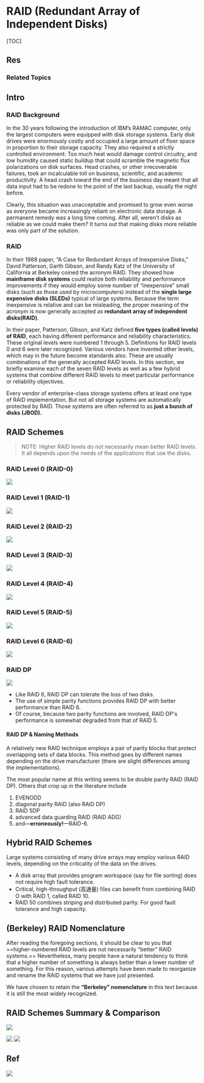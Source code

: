 # RAID (Redundant Array of Independent Disks)

[TOC]



## Res
### Related Topics



## Intro
### RAID Background
In the 30 years following the introduction of IBM’s RAMAC computer, only the largest computers were equipped with disk storage systems. Early disk drives were enormously costly and occupied a large amount of floor space in proportion to their storage capacity. They also required a strictly controlled environment: Too much heat would damage control circuitry, and low humidity caused static buildup that could scramble the magnetic flux polarizations on disk surfaces. Head crashes, or other irrecoverable failures, took an incalculable toll on business, scientific, and academic productivity. A head crash toward the end of the business day meant that all data input had to be redone to the point of the last backup, usually the night before.

Clearly, this situation was unacceptable and promised to grow even worse as everyone became increasingly reliant on electronic data storage. A permanent remedy was a long time coming. After all, weren’t disks as reliable as we could make them? It turns out that making disks more reliable was only part of the solution.


### RAID
In their 1988 paper, “A Case for Redundant Arrays of Inexpensive Disks,” David Patterson, Garth Gibson, and Randy Katz of the University of California at Berkeley coined the acronym RAID. They showed how **mainframe disk systems** could realize both reliability and performance improvements if they would employ some number of “inexpensive” small disks (such as those used by microcomputers) instead of the **single large expensive disks (SLEDs)** typical of large systems. Because the term inexpensive is relative and can be misleading, the proper meaning of the acronym is now generally accepted as **redundant array of independent disks(RAID)**.

In their paper, Patterson, Gibson, and Katz defined **five types (called levels) of RAID**, each having different performance and reliability characteristics. These original levels were numbered 1 through 5. Definitions for RAID levels 0 and 6 were later recognized. Various vendors have invented other levels, which may in the future become standards also. These are usually combinations of the generally accepted RAID levels. In this section, we briefly examine each of the seven RAID levels as well as a few hybrid systems that combine different RAID levels to meet particular performance or reliability objectives.

Every vendor of enterprise-class storage systems offers at least one type of RAID implementation. But not all storage systems are automatically protected by RAID. Those systems are often referred to as **just a bunch of disks (JBOD).**



## RAID Schemes
> NOTE: Higher RAID levels do not necessarily mean better RAID levels. It all depends upon the needs of the applications that use the disks.

### RAID Level 0 (RAID-0)
![](../../../../../../../../../Assets/Pics/Screenshot%202023-06-24%20at%207.31.05%20PM.png)


### RAID Level 1 (RAID-1)
![](../../../../../../../../../Assets/Pics/Screenshot%202023-06-24%20at%207.32.22%20PM.png)


### RAID Level 2 (RAID-2)
![](../../../../../../../../../Assets/Pics/Screenshot%202023-06-24%20at%207.33.07%20PM.png)


### RAID Level 3 (RAID-3)
![](../../../../../../../../../Assets/Pics/Screenshot%202023-06-24%20at%207.34.14%20PM.png)


### RAID Level 4 (RAID-4)
![](../../../../../../../../../Assets/Pics/Screenshot%202023-06-24%20at%207.34.56%20PM.png)


### RAID Level 5 (RAID-5)
![](../../../../../../../../../Assets/Pics/Screenshot%202023-06-24%20at%207.35.07%20PM.png)


### RAID Level 6 (RAID-6)
![](../../../../../../../../../Assets/Pics/Screenshot%202023-06-24%20at%207.35.20%20PM.png)


### RAID DP
![](../../../../../../../../../Assets/Pics/Screenshot%202023-06-24%20at%207.35.30%20PM.png)

- ﻿﻿Like RAID 6, RAID DP can tolerate the loss of two disks.
- ﻿﻿The use of simple parity functions provides RAID DP with better performance than RAID 6.
- Of course, because two parity functions are involved, RAID DP's performance is somewhat degraded from that of RAID 5.


#### RAID DP & Naming Methods
A relatively new RAID technique employs a pair of parity blocks that protect overlapping sets of data blocks. This method goes by different names depending on the drive manufacturer (there are slight differences among the implementations). 

The most popular name at this writing seems to be double parity RAID (RAID DP). Others that crop up in the literature include 
1. EVENODD
2. diagonal parity RAID (also RAID DP)
3. RAID 5DP
4. advanced data guarding RAID (RAID ADG)
5. and—**erroneously!**—RAID-6.



## Hybrid RAID Schemes
Large systems consisting of many drive arrays may employ various RAID levels, depending on the criticality of the data on the drives.
- ﻿﻿A disk array that provides program workspace (say for file sorting) does not require high fault tolerance.
- ﻿﻿Critical, high-throughput (高通量) files can benefit from combining RAID O with RAID 1, called RAID 10.
- ﻿﻿RAID 50 combines striping and distributed parity. For good fault tolerance and high capacity.



## (Berkeley) RAID Nomenclature
After reading the foregoing sections, it should be clear to you that ==higher-numbered RAID levels are not necessarily “better” RAID systems.== Nevertheless, many people have a natural tendency to think that a higher number of something is always better than a lower number of something. For this reason, various attempts have been made to reorganize and rename the RAID systems that we have just presented.

We have chosen to retain the **“Berkeley” nomenclature** in this text because it is still the most widely recognized.



## RAID Schemes Summary & Comparison
![](../../../../../../../../../Assets/Pics/Screenshot%202023-05-16%20at%203.10.11%20PM.png)


![](../../../../../../../../../Assets/Pics/Screenshot%202023-05-16%20at%204.10.40%20PM.png)
![](../../../../../../../../../Assets/Pics/Screenshot%202023-05-16%20at%204.10.51%20PM.png)


## Ref
[RAID 0 (disk striping) | TechTarget]: https://www.techtarget.com/searchstorage/definition/RAID-0-disk-striping

[RAID Types and Comparisons]: https://community.appdynamics.com/t5/Knowledge-Base/RAID-Types-and-Comparison/ta-p/28828

[👍 RAID2 与汉明码]: http://www.dostor.com/p/1569.html

![](http://www.dostor.com/STOR_IMAGES/2005-12-13/5212.jpg)

[👍 RAID 介绍]: https://yanhang.me/post/2015-01-25-raid/